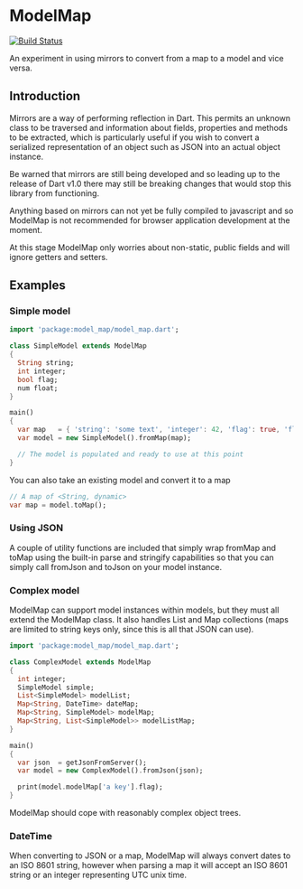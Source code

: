 ModelMap
========

[![Build Status](https://drone.io/github.com/parnham/model_map.dart/status.png)](https://drone.io/github.com/parnham/model_map.dart/latest)

An experiment in using mirrors to convert from a map to a model and vice versa.


Introduction
------------

Mirrors are a way of performing reflection in Dart. This permits an unknown class to
be traversed and information about fields, properties and methods to be extracted, which
is particularly useful if you wish to convert a serialized representation of an object
such as JSON into an actual object instance.

Be warned that mirrors are still being developed and so leading up to the release of
Dart v1.0 there may still be breaking changes that would stop this library from functioning.

Anything based on mirrors can not yet be fully compiled to javascript and so ModelMap is
not recommended for browser application development at the moment.

At this stage ModelMap only worries about non-static, public fields and will ignore getters
and setters.


Examples
--------

### Simple model

```dart
import 'package:model_map/model_map.dart';

class SimpleModel extends ModelMap
{
  String string;
  int integer;
  bool flag;
  num float;
}

main()
{
  var map   = { 'string': 'some text', 'integer': 42, 'flag': true, 'float': 1.23 };
  var model = new SimpleModel().fromMap(map);

  // The model is populated and ready to use at this point
}
```

You can also take an existing model and convert it to a map

```dart
// A map of <String, dynamic>
var map = model.toMap();
```


### Using JSON

A couple of utility functions are included that simply wrap fromMap and toMap
using the built-in parse and stringify capabilities so that you can simply call
fromJson and toJson on your model instance.


### Complex model

ModelMap can support model instances within models, but they must all extend
the ModelMap class. It also handles List and Map collections (maps are limited
to string keys only, since this is all that JSON can use).

```dart
import 'package:model_map/model_map.dart';

class ComplexModel extends ModelMap
{
  int integer;
  SimpleModel simple;
  List<SimpleModel> modelList;
  Map<String, DateTime> dateMap;
  Map<String, SimpleModel> modelMap;
  Map<String, List<SimpleModel>> modelListMap;
}

main()
{
  var json  = getJsonFromServer();
  var model = new ComplexModel().fromJson(json);

  print(model.modelMap['a key'].flag);
}
```

ModelMap should cope with reasonably complex object trees.


### DateTime

When converting to JSON or a map, ModelMap will always convert dates to an ISO 8601 string,
however when parsing a map it will accept an ISO 8601 string or an integer representing
UTC unix time.
